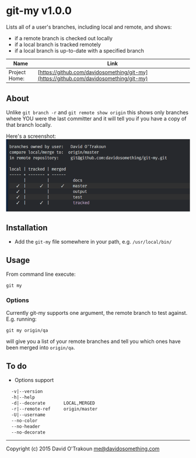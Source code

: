 # git-my v1.0.0

Lists all of a user's branches, including local and remote, and shows:

- if a remote branch is checked out locally
- if a local branch is tracked remotely
- if a local branch is up-to-date with a specified branch

| Name | Link |
| ---- | ---- |
| Project Home: | [https://github.com/davidosomething/git-my](https://github.com/davidosomething/git-my)

## About

Unlike `git branch -r` and `git remote show origin` this shows only branches
where YOU were the last committer and it will tell you if you have a copy of
that branch locally.

Here's a screenshot:
![Example output](https://raw.githubusercontent.com/davidosomething/git-my/docs/screenshot.png)

## Installation

- Add the `git-my` file somewhere in your path, e.g. `/usr/local/bin/`

## Usage

From command line execute:

```
git my
```

### Options

Currently git-my supports one argument, the remote branch to test against. E.g.
running:

```
git my origin/qa
```

will give you a list of your remote branches and tell you which ones have been
merged into `origin/qa`.

## To do

- Options support

```
  -v|--version
  -h|--help
  -d|--decorate       LOCAL,MERGED
  -r|--remote-ref     origin/master
  -U|--username
  --no-color
  --no-header
  --no-decorate
```

----

Copyright (c) 2015 David O'Trakoun <me@davidosomething.com>

